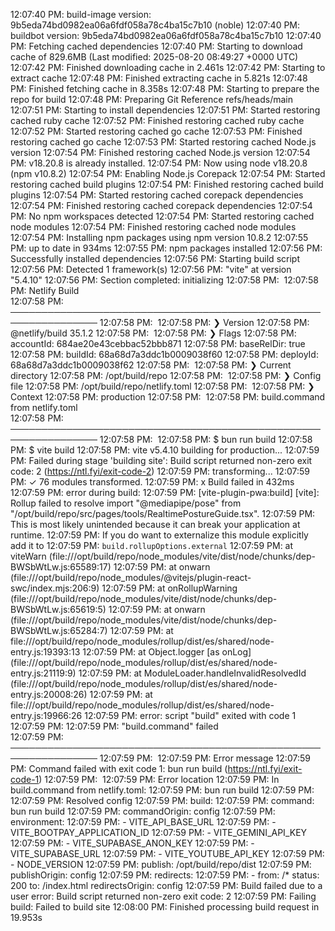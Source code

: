 12:07:40 PM: build-image version: 9b5eda74bd0982ea06a6fdf058a78c4ba15c7b10 (noble)
12:07:40 PM: buildbot version: 9b5eda74bd0982ea06a6fdf058a78c4ba15c7b10
12:07:40 PM: Fetching cached dependencies
12:07:40 PM: Starting to download cache of 829.6MB (Last modified: 2025-08-20 08:49:27 +0000 UTC)
12:07:42 PM: Finished downloading cache in 2.461s
12:07:42 PM: Starting to extract cache
12:07:48 PM: Finished extracting cache in 5.821s
12:07:48 PM: Finished fetching cache in 8.358s
12:07:48 PM: Starting to prepare the repo for build
12:07:48 PM: Preparing Git Reference refs/heads/main
12:07:51 PM: Starting to install dependencies
12:07:51 PM: Started restoring cached ruby cache
12:07:52 PM: Finished restoring cached ruby cache
12:07:52 PM: Started restoring cached go cache
12:07:53 PM: Finished restoring cached go cache
12:07:53 PM: Started restoring cached Node.js version
12:07:54 PM: Finished restoring cached Node.js version
12:07:54 PM: v18.20.8 is already installed.
12:07:54 PM: Now using node v18.20.8 (npm v10.8.2)
12:07:54 PM: Enabling Node.js Corepack
12:07:54 PM: Started restoring cached build plugins
12:07:54 PM: Finished restoring cached build plugins
12:07:54 PM: Started restoring cached corepack dependencies
12:07:54 PM: Finished restoring cached corepack dependencies
12:07:54 PM: No npm workspaces detected
12:07:54 PM: Started restoring cached node modules
12:07:54 PM: Finished restoring cached node modules
12:07:54 PM: Installing npm packages using npm version 10.8.2
12:07:55 PM: up to date in 934ms
12:07:55 PM: npm packages installed
12:07:56 PM: Successfully installed dependencies
12:07:56 PM: Starting build script
12:07:56 PM: Detected 1 framework(s)
12:07:56 PM: "vite" at version "5.4.10"
12:07:56 PM: Section completed: initializing
12:07:58 PM: ​
12:07:58 PM: Netlify Build                                                 
12:07:58 PM: ────────────────────────────────────────────────────────────────
12:07:58 PM: ​
12:07:58 PM: ❯ Version
12:07:58 PM:   @netlify/build 35.1.2
12:07:58 PM: ​
12:07:58 PM: ❯ Flags
12:07:58 PM:   accountId: 684ae20e43cebbac52bbb871
12:07:58 PM:   baseRelDir: true
12:07:58 PM:   buildId: 68a68d7a3ddc1b0009038f60
12:07:58 PM:   deployId: 68a68d7a3ddc1b0009038f62
12:07:58 PM: ​
12:07:58 PM: ❯ Current directory
12:07:58 PM:   /opt/build/repo
12:07:58 PM: ​
12:07:58 PM: ❯ Config file
12:07:58 PM:   /opt/build/repo/netlify.toml
12:07:58 PM: ​
12:07:58 PM: ❯ Context
12:07:58 PM:   production
12:07:58 PM: ​
12:07:58 PM: build.command from netlify.toml                               
12:07:58 PM: ────────────────────────────────────────────────────────────────
12:07:58 PM: ​
12:07:58 PM: $ bun run build
12:07:58 PM: $ vite build
12:07:58 PM: vite v5.4.10 building for production...
12:07:59 PM: Failed during stage 'building site': Build script returned non-zero exit code: 2 (https://ntl.fyi/exit-code-2)
12:07:59 PM: transforming...
12:07:59 PM: ✓ 76 modules transformed.
12:07:59 PM: x Build failed in 432ms
12:07:59 PM: error during build:
12:07:59 PM: [vite-plugin-pwa:build] [vite]: Rollup failed to resolve import "@mediapipe/pose" from "/opt/build/repo/src/pages/tools/RealtimePostureGuide.tsx".
12:07:59 PM: This is most likely unintended because it can break your application at runtime.
12:07:59 PM: If you do want to externalize this module explicitly add it to
12:07:59 PM: `build.rollupOptions.external`
12:07:59 PM:     at viteWarn (file:///opt/build/repo/node_modules/vite/dist/node/chunks/dep-BWSbWtLw.js:65589:17)
12:07:59 PM:     at onwarn (file:///opt/build/repo/node_modules/@vitejs/plugin-react-swc/index.mjs:206:9)
12:07:59 PM:     at onRollupWarning (file:///opt/build/repo/node_modules/vite/dist/node/chunks/dep-BWSbWtLw.js:65619:5)
12:07:59 PM:     at onwarn (file:///opt/build/repo/node_modules/vite/dist/node/chunks/dep-BWSbWtLw.js:65284:7)
12:07:59 PM:     at file:///opt/build/repo/node_modules/rollup/dist/es/shared/node-entry.js:19393:13
12:07:59 PM:     at Object.logger [as onLog] (file:///opt/build/repo/node_modules/rollup/dist/es/shared/node-entry.js:21119:9)
12:07:59 PM:     at ModuleLoader.handleInvalidResolvedId (file:///opt/build/repo/node_modules/rollup/dist/es/shared/node-entry.js:20008:26)
12:07:59 PM:     at file:///opt/build/repo/node_modules/rollup/dist/es/shared/node-entry.js:19966:26
12:07:59 PM: error: script "build" exited with code 1
12:07:59 PM: ​
12:07:59 PM: "build.command" failed                                        
12:07:59 PM: ────────────────────────────────────────────────────────────────
12:07:59 PM: ​
12:07:59 PM:   Error message
12:07:59 PM:   Command failed with exit code 1: bun run build (https://ntl.fyi/exit-code-1)
12:07:59 PM: ​
12:07:59 PM:   Error location
12:07:59 PM:   In build.command from netlify.toml:
12:07:59 PM:   bun run build
12:07:59 PM: ​
12:07:59 PM:   Resolved config
12:07:59 PM:   build:
12:07:59 PM:     command: bun run build
12:07:59 PM:     commandOrigin: config
12:07:59 PM:     environment:
12:07:59 PM:       - VITE_API_BASE_URL
12:07:59 PM:       - VITE_BOOTPAY_APPLICATION_ID
12:07:59 PM:       - VITE_GEMINI_API_KEY
12:07:59 PM:       - VITE_SUPABASE_ANON_KEY
12:07:59 PM:       - VITE_SUPABASE_URL
12:07:59 PM:       - VITE_YOUTUBE_API_KEY
12:07:59 PM:       - NODE_VERSION
12:07:59 PM:     publish: /opt/build/repo/dist
12:07:59 PM:     publishOrigin: config
12:07:59 PM:   redirects:
12:07:59 PM:     - from: /*
      status: 200
      to: /index.html
  redirectsOrigin: config
12:07:59 PM: Build failed due to a user error: Build script returned non-zero exit code: 2
12:07:59 PM: Failing build: Failed to build site
12:08:00 PM: Finished processing build request in 19.953s
